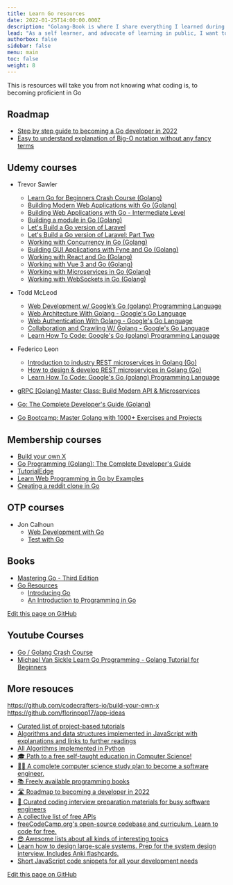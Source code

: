 ```yaml
---
title: Learn Go resources
date: 2022-01-25T14:00:00.000Z
description: "Golang-Book is where I share everything I learned during my Go journey"
lead: "As a self learner, and advocate of learning in public, I want to teach what I know"
authorbox: false
sidebar: false
menu: main
toc: false
weight: 8
---
```


This is resources will take you from not knowing what coding is, to becoming proficient in Go

<!--more-->

## Roadmap
- [Step by step guide to becoming a Go developer in 2022](https://roadmap.sh/golang)
- [Easy to understand explanation of Big-O notation without any fancy terms](https://roadmap.sh/guides/big-o-notation)

## Udemy courses


- Trevor Sawler
    - [Learn Go for Beginners Crash Course (Golang)](https://www.udemy.com/course/go-programming-language-crash-course/)
    - [Building Modern Web Applications with Go (Golang)](https://www.udemy.com/course/building-modern-web-applications-with-go/)
    - [Building Web Applications with Go - Intermediate Level](https://www.udemy.com/course/building-web-applications-with-go-intermediate-level/)
    - [Building a module in Go (Golang)](https://www.udemy.com/course/building-a-module-in-go-golang/)
    - [Let's Build a Go version of Laravel](https://www.udemy.com/course/lets-build-a-go-version-of-laravel/)
    - [Let's Build a Go version of Laravel: Part Two](https://www.udemy.com/course/lets-build-a-go-version-of-laravel-part-two/)
    - [Working with Concurrency in Go (Golang)](https://www.udemy.com/course/working-with-concurrency-in-go-golang/)
    - [Building GUI Applications with Fyne and Go (Golang)](https://www.udemy.com/course/building-gui-applications-with-fyne-and-go-golang/)
    - [Working with React and Go (Golang)](https://www.udemy.com/course/working-with-react-and-go-golang/)
    - [Working with Vue 3 and Go (Golang)](https://www.udemy.com/course/working-with-vue-3-and-go/)
    - [Working with Microservices in Go (Golang)](https://www.udemy.com/course/working-with-microservices-in-go/)
    - [Working with WebSockets in Go (Golang)](https://www.udemy.com/course/working-with-websockets-in-go/)


- Todd McLeod
    - [Web Development w/ Google’s Go (golang) Programming Language](https://www.udemy.com/course/go-programming-language/)
    - [Web Architecture With Golang - Google's Go Language](https://www.udemy.com/course/learn-golang/)
    - [Web Authentication With Golang - Google's Go Language](https://www.udemy.com/course/oauth-authentication/)
    - [Collaboration and Crawling W/ Golang - Google's Go Language](https://www.udemy.com/course/golang-tutorial/)
    - [Learn How To Code: Google's Go (golang) Programming Language](https://www.udemy.com/course/learn-how-to-code/)


- Federico Leon
    - [Introduction to industry REST microservices in Golang (Go)](https://www.udemy.com/course/golang-the-ultimate-guide-to-microservices-in-go-part-1/)
    - [How to design & develop REST microservices in Golang (Go)](https://www.udemy.com/course/golang-how-to-design-and-build-rest-microservices-in-go/)
    - [Learn How To Code: Google's Go (golang) Programming Language](https://www.udemy.com/course/learn-how-to-code/)

- [gRPC [Golang] Master Class: Build Modern API & Microservices](https://www.udemy.com/course/grpc-golang/)
- [Go: The Complete Developer's Guide (Golang)](https://www.udemy.com/course/go-the-complete-developers-guide/)
- [Go Bootcamp: Master Golang with 1000+ Exercises and Projects](https://www.udemy.com/course/learn-go-the-complete-bootcamp-course-golang/)

## Membership courses
- [Build your own X](https://app.codecrafters.io/tracks/go)
- [Go Programming (Golang): The Complete Developer's Guide](https://zerotomastery.io/courses/learn-golang/)
- [TutorialEdge](https://tutorialedge.net/courses/)
- [Learn Web Programming in Go by Examples](https://gowebexamples.com/)
- [Creating a reddit clone in Go](https://course.gowebexamples.com/)


## OTP courses
- Jon Calhoun
    - [Web Development with Go](https://www.usegolang.com/)
    - [Test with Go](https://testwithgo.com/)



## Books


- [Mastering Go - Third Edition](https://www.oreilly.com/library/view/mastering-go/9781801079310/)
- [Go Resources](hhttps://www.golang-book.com/)
    * [Introducing Go](https://www.oreilly.com/library/view/introducing-go/9781491941997/)
    * [An Introduction to Programming in Go](https://www.golang-book.com/books/intro)



[Edit this page on GitHub](https://github.com/mohamedallam1991/golang-book/blob/master/content/learning-resoources.md)


## Youtube Courses
- [Go / Golang Crash Course](https://www.youtube.com/watch?v=SqrbIlUwR0U)
- [Michael Van Sickle Learn Go Programming - Golang Tutorial for Beginners](https://www.youtube.com/watch?v=YS4e4q9oBaU)


## More resouces

https://github.com/codecrafters-io/build-your-own-x
https://github.com/florinpop17/app-ideas


- [Curated list of project-based tutorials](https://github.com/practical-tutorials/project-based-learning)
- [Algorithms and data structures implemented in JavaScript with explanations and links to further readings](https://github.com/trekhleb/javascript-algorithms)
- [All Algorithms implemented in Python](https://github.com/TheAlgorithms/Python)
- [🎓 Path to a free self-taught education in Computer Science!](https://github.com/ossu/computer-science)
- [👨‍💻 A complete computer science study plan to become a software engineer.](https://github.com/jwasham/coding-interview-university)
- [📚 Freely available programming books](https://github.com/EbookFoundation/free-programming-books)
- [🛣️ Roadmap to becoming a developer in 2022](https://github.com/kamranahmedse/developer-roadmap)
- [💯 Curated coding interview preparation materials for busy software engineers](https://github.com/yangshun/tech-interview-handbook)
- [A collective list of free APIs](https://github.com/public-apis/public-apis)
- [freeCodeCamp.org's open-source codebase and curriculum. Learn to code for free.](https://github.com/freeCodeCamp/freeCodeCamp)
- [😎 Awesome lists about all kinds of interesting topics](https://github.com/sindresorhus/awesome)
- [Learn how to design large-scale systems. Prep for the system design interview. Includes Anki flashcards.](https://github.com/donnemartin/system-design-primer)
- [Short JavaScript code snippets for all your development needs](https://github.com/30-seconds/30-seconds-of-code)


[Edit this page on GitHub](https://github.com/mohamedallam1991/golang-book/blob/master/content/learning-resoources.md)
